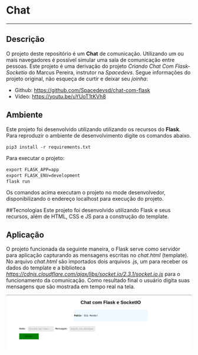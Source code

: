 # Chat
---

## Descrição

O projeto deste repositório é um **Chat** de comunicação. 
Utilizando um ou mais navegadores é possível simular uma 
sala de comunicação entre pessoas. Este projeto é uma derivação
do projeto  *Criando Chat Com Flask-Socketio* do Marcus Pereira,
instrutor na *Spacedevs*. Segue informações do projeto original, 
não esqueça de curtir e deixar seu *joinha*:

- Github: https://github.com/Spacedevsd/chat-com-flask 
- Vídeo: https://youtu.be/uYUoT1tKVh8

## Ambiente

Este projeto foi desenvolvido utilizando utilizando os recursos do **Flask**.
Para reproduzir o ambiente de desenvolvimento digite os comandos abaixo.
```python3
pip3 install -r requirements.txt
```
Para executar o projeto:
```python3
export FLASK_APP=app
export FLASK_ENV=development
flask run
```

Os comandos acima executam o projeto no mode desenvolvedor, 
disponibilizando o endereço localhost para execução do projeto.

##Tecnologias
Este projeto foi desenvolvido utilizando Flask e seus recursos, 
além de HTML, CSS e JS para a construção do template.

## Aplicação
O projeto funcionada da seguinte maneira, o Flask serve como servidor
 para aplicação capturando as mensagens escritas no *chat.html* (template).
No arquivo *chat.html* são importados dois arquivos .js, um para receber os 
dados do template e a biblioteca *https://cdnjs.cloudflare.com/ajax/libs/socket.io/2.3.1/socket.io.js*
para o funcionamento da comunicação. Como resultado final o usuário digita suas mensagens 
que são mostrada em tempo real na tela.

![](docs/resultado.png)